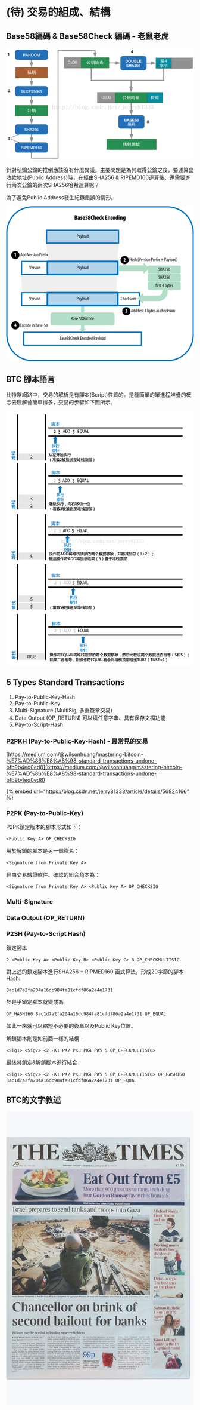 # \(待\) 交易的組成、結構

## Base58編碼 &  Base58Check 編碼 - 老鼠老虎

![&#x79C1;&#x9470;&#x3001;&#x516C;&#x9470;&#x3001;&#x9322;&#x5305;&#x5730;&#x5740;](.gitbook/assets/image%20%2826%29.png)



針對私鑰公鑰的推倒應該沒有什麼異議。主要問題是為何取得公鑰之後，要運算出收款地址\(Public Address\)時，在經由SHA256 & RIPEMD160運算後、還需要進行兩次公鑰的兩次SHA256哈希運算呢？

為了避免Public Address發生紀錄錯誤的情形。

![](.gitbook/assets/image%20%2829%29.png)

## BTC 腳本語言

比特幣網路中，交易的解析是有腳本\(Script\)性質的。是種簡單的單進程堆疊的概念去理解會簡單得多，交易的步驟如下圖所示。

![](.gitbook/assets/image%20%2828%29.png)







## 5 Types Standard Transactions

1. Pay-to-Public-Key-Hash
2. Pay-to-Public-Key
3. Multi-Signature \(MultiSig, 多重簽章交易\)
4. Data Output \(OP\_RETURN\) 可以填任意字串、具有保存文檔功能
5. Pay-to-Script-Hash 

### P2PKH \(Pay-to-Public-Key-Hash\) - 最常見的交易

[https://medium.com/@wilsonhuang/mastering-bitcoin-%E7%AD%86%E8%A8%98-standard-transactions-undone-bfb9b4ed0ed8](https://medium.com/@wilsonhuang/mastering-bitcoin-%E7%AD%86%E8%A8%98-standard-transactions-undone-bfb9b4ed0ed8)

{% embed url="https://blog.csdn.net/jerry81333/article/details/56824166" %}

### P2PK \(Pay-to-Public-Key\)

P2PK鎖定版本的腳本形式如下：

```aspnet
<Public Key A> OP_CHECKSIG
```

用於解鎖的腳本是另一個簽名：

```aspnet
<Signature from Private Key A>
```

經由交易驗證軟件、確認的組合角本為：

```aspnet
<Signature from Private Key A> <Public Key A> OP_CHECKSIG
```





### Multi-Signature



### Data Output \(OP\_RETURN\)



### P2SH \(Pay-to-Script Hash\)

鎖定腳本

```aspnet
2 <Public Key A> <Public Key B> <Public Key C> 3 OP_CHECKMULTISIG
```

對上述的鎖定腳本進行SHA256 + RIPMED160 函式算法，形成20字節的腳本Hash:

```aspnet
8ac1d7a2fa204a16dc984fa81cfdf86a2a4e1731
```

於是乎鎖定腳本就變成為

```aspnet
OP_HASH160 8ac1d7a2fa204a16dc984fa81cfdf86a2a4e1731 OP_EQUAL
```

如此一來就可以縮短不必要的簽章以及Public Key位置。

解鎖腳本則是如前面一樣的結構：

```aspnet
<Sig1> <Sig2> <2 PK1 PK2 PK3 PK4 PK5 5 OP_CHECKMULTISIG>
```

最後將鎖定&解鎖腳本進行結合：

```aspnet
<Sig1> <Sig2> <2 PK1 PK2 PK3 PK4 PK5 5 OP_CHECKMULTISIG> OP_HASH160 8ac1d7a2fa204a16dc984fa81cfdf86a2a4e1731 OP_EQUAL
```











## BTC的文字敘述

![](.gitbook/assets/image%20%287%29.png)












